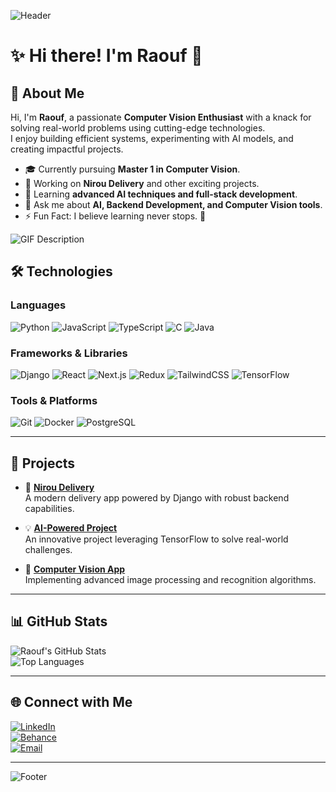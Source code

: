 <!-- Header -->
![Header](https://capsule-render.vercel.app/api?type=waving&color=gradient&height=200&text=Hi%20there!%20I'm%20Raouf&fontAlign=50&fontAlignY=40&fontSize=40)

# ✨ Hi there! I'm Raouf 👋  

## 🌟 About Me  
Hi, I'm **Raouf**, a passionate **Computer Vision Enthusiast** with a knack for solving real-world problems using cutting-edge technologies.  
I enjoy building efficient systems, experimenting with AI models, and creating impactful projects.

- 🎓 Currently pursuing **Master 1 in Computer Vision**.  
- 💼 Working on **Nirou Delivery** and other exciting projects.  
- 🌱 Learning **advanced AI techniques and full-stack development**.  
- 💬 Ask me about **AI, Backend Development, and Computer Vision tools**.  
- ⚡ Fun Fact: I believe learning never stops. 🚀  

![GIF Description](/3d-hygge-man-working-on-graphic-tablet.gif)

## 🛠️ Technologies  

### **Languages**  
![Python](https://img.shields.io/badge/Python-%2314354C.svg?style=for-the-badge&logo=python&logoColor=white)
![JavaScript](https://img.shields.io/badge/JavaScript-%23F7DF1E.svg?style=for-the-badge&logo=javascript&logoColor=black)
![TypeScript](https://img.shields.io/badge/TypeScript-%23007ACC.svg?style=for-the-badge&logo=typescript&logoColor=white)
![C](https://img.shields.io/badge/C-%2300599C.svg?style=for-the-badge&logo=c&logoColor=white)
![Java](https://img.shields.io/badge/Java-%23ED8B00.svg?style=for-the-badge&logo=java&logoColor=white)

### **Frameworks & Libraries**  
![Django](https://img.shields.io/badge/Django-%23092E20.svg?style=for-the-badge&logo=django&logoColor=white)
![React](https://img.shields.io/badge/React-%2361DAFB.svg?style=for-the-badge&logo=react&logoColor=black)
![Next.js](https://img.shields.io/badge/Next.js-%23000000.svg?style=for-the-badge&logo=nextdotjs&logoColor=white)
![Redux](https://img.shields.io/badge/Redux-%23764ABC.svg?style=for-the-badge&logo=redux&logoColor=white)
![TailwindCSS](https://img.shields.io/badge/TailwindCSS-%2306B6D4.svg?style=for-the-badge&logo=tailwindcss&logoColor=white)
![TensorFlow](https://img.shields.io/badge/TensorFlow-%23FF6F00.svg?style=for-the-badge&logo=tensorflow&logoColor=white)

### **Tools & Platforms**  
![Git](https://img.shields.io/badge/Git-%23F05033.svg?style=for-the-badge&logo=git&logoColor=white)
![Docker](https://img.shields.io/badge/Docker-%232496ED.svg?style=for-the-badge&logo=docker&logoColor=white)
![PostgreSQL](https://img.shields.io/badge/PostgreSQL-%23336791.svg?style=for-the-badge&logo=postgresql&logoColor=white)

---

## 🚀 Projects  

- 🌟 **[Nirou Delivery](https://github.com/raouf-kri/nirou-delivery)**  
  A modern delivery app powered by Django with robust backend capabilities.

- 💡 **[AI-Powered Project](https://github.com/raouf-kri/ai-powered-project)**  
  An innovative project leveraging TensorFlow to solve real-world challenges.

- 📸 **[Computer Vision App](https://github.com/raouf-kri/computer-vision-app)**  
  Implementing advanced image processing and recognition algorithms.

---

## 📊 GitHub Stats  

![Raouf's GitHub Stats](https://github-readme-stats.vercel.app/api?username=raouf-kri&show_icons=true&theme=radical)  
![Top Languages](https://github-readme-stats.vercel.app/api/top-langs/?username=raouf-kri&layout=compact&theme=radical)

---

## 🌐 Connect with Me  

[![LinkedIn](https://img.shields.io/badge/LinkedIn-%230077B5.svg?style=for-the-badge&logo=linkedin&logoColor=white)](https://linkedin.com/in/raouf-kri)  
[![Behance](https://img.shields.io/badge/Behance-%231766E1.svg?style=for-the-badge&logo=behance&logoColor=white)](https://www.behance.net/yourusername)  
[![Email](https://img.shields.io/badge/Email-D14836.svg?style=for-the-badge&logo=gmail&logoColor=white)](mailto:raoufkh05000@gmail.com)

---

<!-- Footer -->
![Footer](https://capsule-render.vercel.app/api?section=footer&type=waving&color=gradient)
